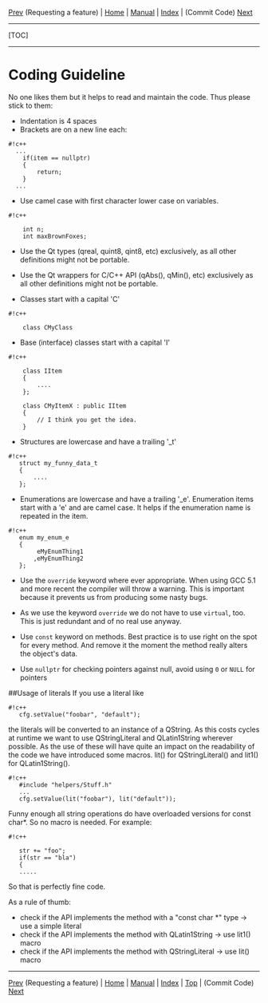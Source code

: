 [Prev](RequestFeatures) (Requesting a feature) | [Home](Home) | [Manual](DocMain) | [Index](AxAdvIndex) | (Commit Code) [Next](DeveloperCommitCode)
- - -
[TOC]
- - -

# Coding Guideline

No one likes them but it helps to read and maintain the code. Thus please stick to them:

* Indentation is 4 spaces
* Brackets are on a new line each:
 
```
#!c++
  ...
    if(item == nullptr)
    {
        return;
    }
  ...
```
* Use camel case with first character lower case on variables.

```
#!c++

    int n;
    int maxBrownFoxes;
```

* Use the Qt types (qreal, quint8, qint8, etc) exclusively, as all other definitions might not be portable.

* Use the Qt wrappers for C/C++ API (qAbs(), qMin(), etc) exclusively as all other definitions might not be portable.

* Classes start with a capital 'C'

```
#!c++

    class CMyClass
```
* Base (interface) classes start with a capital 'I'

```
#!c++

    class IItem
    {
        ....
    };

    class CMyItemX : public IItem
    {
        // I think you get the idea.
    }
```

* Structures are lowercase and have a trailing '_t'

```
#!c++
   struct my_funny_data_t
   {
       ....
   };
```

* Enumerations are lowercase and have a trailing '_e'. Enumeration items start with a 'e' and are camel case. It helps if the enumeration name is repeated in the item.
```
#!c++
   enum my_enum_e
   {
        eMyEnumThing1
       ,eMyEnumThing2
   };
```

* Use the `override` keyword where ever appropriate. When using GCC 5.1 and more recent the compiler will throw a warning. This is important because it prevents us from producing some nasty bugs.

* As we use the keyword `override` we do not have to use `virtual`, too. This is just redundant and of no real use anyway.

* Use `const` keyword on methods. Best practice is to use right on the spot for every method. And remove it the moment the method really alters the object's data.

* Use `nullptr` for checking pointers against null, avoid using `0` or `NULL` for pointers

##Usage of literals
If you use a literal like 

```
#!c++
   cfg.setValue("foobar", "default");
```

the literals will be converted to an instance of a QString. As this costs cycles at runtime we want to use QStringLiteral and QLatin1String wherever possible. As the use of these will have quite an impact on the readability of the code we have introduced some macros. lit() for QStringLiteral() and lit1() for QLatin1String().

```
#!c++
   #include "helpers/Stuff.h"
   ...
   cfg.setValue(lit("foobar"), lit("default"));

```

Funny enough all string operations do have overloaded versions for const char*. So no macro is needed. For example:


```
#!c++

   str += "foo";
   if(str == "bla")
   {
   .....

```
So that is perfectly fine code.

As a rule of thumb:
 
* check if the API implements the method with a "const char *" type -> use a simple literal
* check if the API implements the method with QLatin1String -> use lit1() macro
* check if the API implements the method with QStringLiteral -> use lit() macro
  

- - -
[Prev](RequestFeatures) (Requesting a feature) | [Home](Home) | [Manual](DocMain) | [Index](AxAdvIndex) | [Top](#) | (Commit Code) [Next](DeveloperCommitCode)